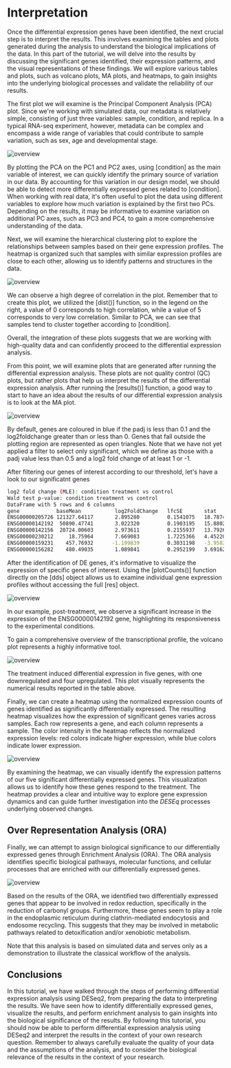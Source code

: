 # Interpretation

Once the differential expression genes have been identified, the next crucial step is to interpret the results. This involves examining the tables and plots generated during the analysis to understand the biological implications of the data. In this part of the tutorial, we will delve into the results by discussing the significant genes identified, their expression patterns, and the visual representations of these findings. We will explore various tables and plots, such as volcano plots, MA plots, and heatmaps, to gain insights into the underlying biological processes and validate the reliability of our results.

The first plot we will examine is the Principal Component Analysis (PCA) plot. Since we're working with simulated data, our metadata is relatively simple, consisting of just three variables: sample, condition, and replica. In a typical RNA-seq experiment, however, metadata can be complex and encompass a wide range of variables that could contribute to sample variation, such as sex, age and developmental stage. 

![overview](./img/PCA.png)

By plotting the PCA on the PC1 and PC2 axes, using [condition] as the main variable of interest, we can quickly identify the primary source of variation in our data. By accounting for this variation in our design model, we should be able to detect more differentially expressed genes related to [condition]. When working with real data, it's often useful to plot the data using different variables to explore how much variation is explained by the first two PCs. Depending on the results, it may be informative to examine variation on additional PC axes, such as PC3 and PC4, to gain a more comprehensive understanding of the data.

Next, we will examine the hierarchical clustering plot to explore the relationships between samples based on their gene expression profiles. The heatmap is organized such that samples with similar expression profiles are close to each other, allowing us to identify patterns and structures in the data.

![overview](./img/hierarchical_clustering.png)

We can observe a high degree of correlation in the plot. Remember that to create this plot, we utilized the [dist()] function, so in the legend on the right, a value of 0 corresponds to high correlation, while a value of 5 corresponds to very low correlation. Similar to PCA, we can see that samples tend to cluster together according to [condition].

Overall, the integration of these plots suggests that we are working with high-quality data and can confidently proceed to the differential expression analysis.

From this point, we will examine plots that are generated after running the differential expression analysis. These plots are not quality control (QC) plots, but rather plots that help us interpret the results of the differential expression analysis. 
After running the [results()] function, a good way to start to have an idea about the results of our differential expression analysis is to look at the MA plot. 

![overview](./img/MA_plot.png)

By default, genes are coloured in blue if the padj is less than 0.1 and the log2foldchange greater than or less than 0. Genes that fall outside the plotting region are represented as open triangles. Note that we have not yet applied a filter to select only significant, which we define as those with a padj value less than 0.5 and a log2 fold change of at least 1 or -1.

After filtering our genes of interest according to our threshold, let's have a look to our significatnt genes

```bash
log2 fold change (MLE): condition treatment vs control 
Wald test p-value: condition treatment vs control 
DataFrame with 5 rows and 6 columns
gene            baseMean           log2FoldChange   lfcSE       stat        pvalue          padj
ENSG00000205726 121327.64117       2.895280         0.1541075   18.787404   9.575085e-79    2.250145e-76
ENSG00000142192  50890.47741       3.022320         0.1903195   15.880241   8.684467e-57    1.020425e-54
ENSG00000142156  20724.00603       2.973611         0.2155937   13.792657   2.821715e-43    2.210344e-41
ENSG00000230212     18.75964       7.669083         1.7225366   4.452204    8.499355e-06    4.993371e-04
ENSG00000159231    457.76932      -1.199839         0.3031198   -3.958299   7.548530e-05    3.547809e-03
ENSG00000156282    480.49035       1.089841         0.2952199   3.691625    2.228257e-04    8.727341e-03
```

After the identification of DE genes, it's informative to visualize the expression of specific genes of interest. Using the [plotCounts()] function directly on the [dds] object allows us to examine individual gene expression profiles without accessing the full [res] object.

![overview](./img/plotCounts.png)

In our example, post-treatment, we observe a significant increase in the expression of the ENSG00000142192 gene, highlighting its responsiveness to the experimental conditions.

To gain a comprehensive overview of the transcriptional profile, the volcano plot represents a highly informative tool.

![overview](./img/volcanoplot.png)

The treatment induced differential expression in five genes, with one downregulated and four upregulated. This plot visually represents the numerical results reported in the table above.

Finally, we can create a heatmap using the normalized expression counts of genes identified as significantly differentially expressed. The resulting heatmap visualizes how the expression of significant genes varies across samples. Each row represents a gene, and each column represents a sample. The color intensity in the heatmap reflects the normalized expression levels: red colors indicate higher expression, while blue colors indicate lower expression.

![overview](./img/heatmap_de_genes.png)

By examining the heatmap, we can visually identify the expression patterns of our five significant differentially expressed genes. This visualization allows us to identify how these genes respond to the treatment. The heatmap provides a clear and intuitive way to explore gene expression dynamics and can guide further investigation into the *DESEq* processes underlying observed changes.

## Over Representation Analysis (ORA)

Finally, we can attempt to assign biological significance to our differentially expressed genes through Enrichment Analysis (ORA). The ORA analysis identifies specific biological pathways, molecular functions, and cellular processes that are enriched with our differentially expressed genes.

![overview](./img/enrichment_plot.png)

Based on the results of the ORA, we identified two differentially expressed genes that appear to be involved in redox reduction, specifically in the reduction of carbonyl groups. Furthermore, these genes seem to play a role in the endoplasmic reticulum during clathrin-mediated endocytosis and endosome recycling. This suggests that they may be involved in metabolic pathways related to detoxification and/or xenobiotic metabolism.

Note that this analysis is based on simulated data and serves only as a demonstration to illustrate the classical workflow of the analysis.

## Conclusions

In this tutorial, we have walked through the steps of performing differential expression analysis using DESeq2, from preparing the data to interpreting the results. We have seen how to identify differentially expressed genes, visualize the results, and perform enrichment analysis to gain insights into the biological significance of the results. By following this tutorial, you should now be able to perform differential expression analysis using DESeq2 and interpret the results in the context of your own research question. Remember to always carefully evaluate the quality of your data and the assumptions of the analysis, and to consider the biological relevance of the results in the context of your research.